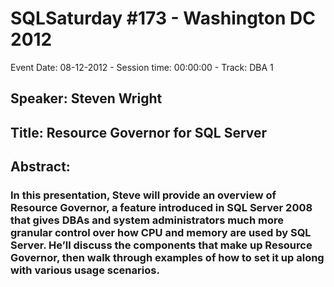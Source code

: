# SQLSaturday #173 - Washington DC 2012
Event Date: 08-12-2012 - Session time: 00:00:00 - Track: DBA 1
## Speaker: Steven Wright
## Title: Resource Governor for SQL Server
## Abstract:
### In this presentation, Steve will provide an overview of Resource Governor, a feature introduced in SQL Server 2008 that gives DBAs and system administrators much more granular control over how CPU and memory are used by SQL Server. He’ll discuss the components that make up Resource Governor, then walk through examples of how to set it up along with various usage scenarios.
